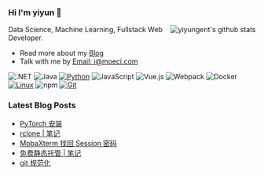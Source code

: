 ### Hi I'm yiyun 👋

<img align="right" src="https://github-readme-stats.vercel.app/api?username=yiyungent&show_icons=true&icon_color=0366d6&bg_color=ffffff&hide_title=true&hide=contribs&include_all_commits=true" alt="yiyungent's github stats"/>

Data Science, Machine Learning, Fullstack Web Developer.

- Read more about my [Blog](https://moeci.com/)
- Talk with me by [Email: i@moeci.com](mailto:i@moeci.com)

![.NET](https://img.shields.io/badge/.NET-512BD4?style=flat-square&logo=C-Sharp&logoColor=ffffff)
![Java](https://img.shields.io/badge/-Java-007396?style=flat-square&logo=java&logoColor=ffffff)
[![Python](https://img.shields.io/badge/-Python-3776AB?style=flat-square&logo=python&logoColor=ffffff)](https://www.python.org/)
![JavaScript](https://img.shields.io/badge/JavaScript-F7DF1E?style=flat-square&logo=JavaScript&logoColor=ffffff)
![Vue.js](https://img.shields.io/badge/-Vue.js-4FC08D?style=flat-square&logo=Vue.js&logoColor=ffffff)
![Webpack](https://img.shields.io/badge/-Webpack-8DD6F9?style=flat-square&logo=webpack&logoColor=ffffff)
![Docker](https://img.shields.io/badge/Docker-2496ED?style=flat-square&logo=docker&logoColor=ffffff)
[![Linux](https://img.shields.io/badge/-Linux-333333?style=flat-square&logo=linux&logoColor=white)](https://www.linuxfoundation.org/)
![npm](https://img.shields.io/badge/-NPM-CB3837?style=flat-square&logo=npm&logoColor=white)
[![Git](https://img.shields.io/badge/-Git-f05032?style=flat-square&logo=git&logoColor=white)](https://git-scm.com/)

### Latest Blog Posts

<!-- BLOG-POST-LIST:START -->
- [PyTorch 安装](https://moeci.com/posts/%E5%88%86%E7%B1%BB-%E6%B7%B1%E5%BA%A6%E5%AD%A6%E4%B9%A0/pytorch-install/)
- [rclone | 笔记](https://moeci.com/posts/%E5%88%86%E7%B1%BB-linux/rclone-notebook/)
- [MobaXterm 找回 Session 密码](https://moeci.com/posts/%E5%88%86%E7%B1%BB-%E6%9D%82%E8%AE%B0/mobaxterm-find-password/)
- [免费静态托管 | 笔记](https://moeci.com/posts/%E5%88%86%E7%B1%BB-Web/%E5%85%8D%E8%B4%B9%E9%9D%99%E6%80%81%E6%89%98%E7%AE%A1-notebook/)
- [git 规范化](https://moeci.com/posts/%E5%88%86%E7%B1%BB-github/git%E8%A7%84%E8%8C%83%E5%8C%96/)
<!-- BLOG-POST-LIST:END -->
